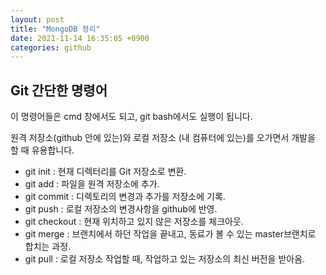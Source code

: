 ```yaml
---
layout: post
title: "MongoDB 정리"
date: 2021-11-14 16:35:05 +0900
categories: github
---
```




## Git 간단한 명령어





이 명령어들은 cmd 창에서도 되고, git bash에서도 실행이 됩니다.

원격 저장소(github 안에 있는)와 로컬 저장소 (내 컴퓨터에 있는)를 오가면서 개발을 할 때 유용합니다.



* git init : 현재 디렉터리를 Git 저장소로 변환.
* git add : 파일을 원격 저장소에 추가.
* git commit : 디렉토리의 변경과 추가를 저장소에 기록.
* git push : 로컬 저장소의 변경사항을 github에 반영.
* git checkout : 현재 위치하고 있지 않은 저장소를 체크아웃.
* git merge : 브랜치에서 하던 작업을 끝내고, 동료가 볼 수 있는 master브랜치로 합치는 과정.
* git pull : 로컬 저장소 작업할 때, 작업하고 있는 저장소의 최신 버전을 받아옴.
